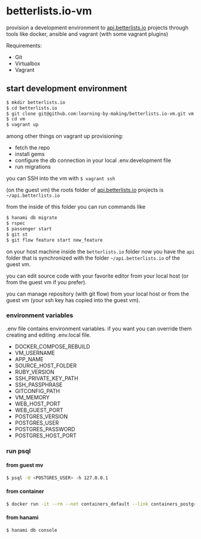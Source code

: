 # betterlists.io-vm

provision a development environment to [api.betterlists.io](https://github.com/learning-by-making/api.betterlists.io) projects through tools like docker, ansible and vagrant (with some vagrant plugins)

Requirements:
* Git
* Virtualbox
* Vagrant

## start development environment

```bash
$ mkdir betterlists.io
$ cd betterlists.io
$ git clone git@github.com:learning-by-making/betterlists.io-vm.git vm
$ cd vm
$ vagrant up
```

among other things on vagrant up provisioning:
* fetch the repo 
* install gems
* configure the db connection in your local .env.development file 
* run migrations

you can SSH into the vm with ```$ vagrant ssh```

(on the guest vm) the roots folder of [api.betterlists.io](https://github.com/learning-by-making/api.betterlists.io) projects is ```~/api.betterlists.io``` 

from the inside of this folder you can run commands like

```bash
$ hanami db migrate
$ rspec
$ passenger start
$ git st
$ git flow feature start new_feature
```

on your host machine inside the ```betterlists.io``` folder now you have the ```api``` folder that is synchronized with the folder ```~/api.betterlists.io``` of the guest vm.

you can edit source code with your favorite editor from your local host (or from the guest vm if you prefer).

you can manage repository (with git flow) from your local host or from the guest vm (your ssh key has copied into the guest vm).

### environment variables

.env file contains environment variables. if you want you can override them creating and editing .env.local file.
* DOCKER_COMPOSE_REBUILD
* VM_USERNAME
* APP_NAME
* SOURCE_HOST_FOLDER
* RUBY_VERSION
* SSH_PRIVATE_KEY_PATH
* SSH_PASSPHRASE
* GITCONFIG_PATH
* VM_MEMORY
* WEB_HOST_PORT
* WEB_GUEST_PORT
* POSTGRES_VERSION
* POSTGRES_USER
* POSTGRES_PASSWORD
* POSTGRES_HOST_PORT

### run psql

#### from guest mv
```bash
$ psql -U <POSTGRES_USER> -h 127.0.0.1
```

#### from container
```bash
$ docker run -it --rm --net containers_default --link containers_postgres_1:postgres postgres:9.5.3 psql -h postgres -U <POSTGRES_USER>
```

#### from hanami
```bash
$ hanami db console
```

